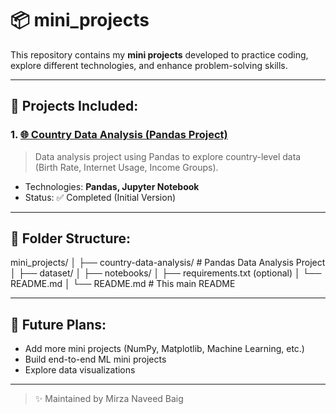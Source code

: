# 📦 mini_projects

This repository contains my **mini projects** developed to practice coding, explore different technologies, and enhance problem-solving skills.

---

## 📂 Projects Included:

### 1. [🌐 Country Data Analysis (Pandas Project)](country-data-analysis/)
> Data analysis project using Pandas to explore country-level data (Birth Rate, Internet Usage, Income Groups).
- Technologies: **Pandas, Jupyter Notebook**
- Status: ✅ Completed (Initial Version)

---

## 📌 Folder Structure:
mini_projects/
│
├── country-data-analysis/ # Pandas Data Analysis Project
│ ├── dataset/
│ ├── notebooks/
│ ├── requirements.txt (optional)
│ └── README.md
│
└── README.md # This main README

---

## 🚀 Future Plans:
- Add more mini projects (NumPy, Matplotlib, Machine Learning, etc.)
- Build end-to-end ML mini projects
- Explore data visualizations

---

> ✨ Maintained by Mirza Naveed Baig
